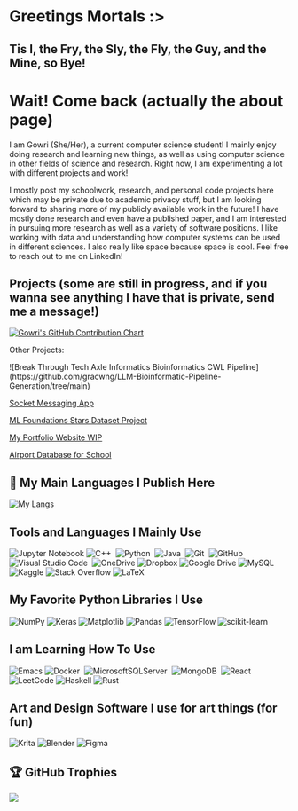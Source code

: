# Greetings Mortals :>

## Tis I, the Fry, the Sly, the Fly, the Guy, and the Mine, so Bye!  

# Wait! Come back (actually the about page)
I am Gowri (She/Her), a current computer science student! I mainly enjoy doing research and learning new things, as well as using computer science in other fields of science and research. Right now, I am experimenting a lot with different projects and work! 

I mostly post my schoolwork, research, and personal code projects here which may be private due to academic privacy stuff, but I am looking forward to sharing more of my publicly available work in the future! I have mostly done research and even have a published paper, and I am interested in pursuing more research as well as a variety of software positions. I like working with data and understanding how computer systems can be used in different sciences. I also really like space because space is cool. Feel free to reach out to me on LinkedIn! 



## Projects (some are still in progress, and if you wanna see anything I have that is private, send me a message!) 

<a href="https://github.com/GowNanSA">
    <img src="https://ghchart.rshah.org/GowNanSA" alt="Gowri's GitHub Contribution Chart">
</a>

Other Projects: 
<p></p>
![Break Through Tech Axle Informatics Bioinformatics CWL Pipeline](https://github.com/gracwng/LLM-Bioinformatic-Pipeline-Generation/tree/main)

[Socket Messaging App](https://github.com/GowNanSA/a-silly-socket-messaging-app)

[ML Foundations Stars Dataset Project](https://github.com/GowNanSA/Stars_Dataset_ML_Project)

[My Portfolio Website WIP](https://github.com/GowNanSA/gownansa.github.io)

[Airport Database for School](https://github.com/tonyv21/CS4347-Airport-Database)

</p>

## 🔭 My Main Languages I Publish Here

![My Langs](https://github-readme-stats.vercel.app/api/top-langs/?username=GowNanSA&layout=compact&title_color=007bff&text_color=e7e7e7&icon_color=007bff&bg_color=171c28)

## Tools and Languages I Mainly Use 
![Jupyter Notebook](https://img.shields.io/badge/jupyter-%23FA0F00.svg?style=for-the-badge&logo=jupyter&logoColor=white)
![C++](https://img.shields.io/badge/c++-%2300599C.svg?style=for-the-badge&logo=c%2B%2B&logoColor=white)&nbsp;
![Python](https://img.shields.io/badge/python-3670A0?style=for-the-badge&logo=python&logoColor=ffdd54)&nbsp;
![Java](https://img.shields.io/badge/java-%23ED8B00.svg?style=for-the-badge&logo=openjdk&logoColor=white)&nbsp;
![Git](https://img.shields.io/badge/GIT-E44C30?style=for-the-badge&logo=git&logoColor=white)&nbsp;
![GitHub](https://img.shields.io/badge/github-%23121011.svg?style=for-the-badge&logo=github&logoColor=white)&nbsp;
![Visual Studio Code](https://img.shields.io/badge/Visual%20Studio%20Code-0078d7.svg?style=for-the-badge&logo=visual-studio-code&logoColor=white)&nbsp;
![OneDrive](https://img.shields.io/badge/OneDrive-white?style=for-the-badge&logo=Microsoft%20OneDrive&logoColor=0078D4)
![Dropbox](https://img.shields.io/badge/Dropbox-%233B4D98.svg?style=for-the-badge&logo=Dropbox&logoColor=white)
![Google Drive](https://img.shields.io/badge/Google%20Drive-4285F4?style=for-the-badge&logo=googledrive&logoColor=white)
![MySQL](https://img.shields.io/badge/mysql-4479A1.svg?style=for-the-badge&logo=mysql&logoColor=white)
![Kaggle](https://img.shields.io/badge/Kaggle-035a7d?style=for-the-badge&logo=kaggle&logoColor=white)
![Stack Overflow](https://img.shields.io/badge/-Stackoverflow-FE7A16?style=for-the-badge&logo=stack-overflow&logoColor=white)
![LaTeX](https://img.shields.io/badge/latex-%23008080.svg?style=for-the-badge&logo=latex&logoColor=white)

## My Favorite Python Libraries I Use
![NumPy](https://img.shields.io/badge/numpy-%23013243.svg?style=for-the-badge&logo=numpy&logoColor=white)
![Keras](https://img.shields.io/badge/Keras-%23D00000.svg?style=for-the-badge&logo=Keras&logoColor=white)
![Matplotlib](https://img.shields.io/badge/Matplotlib-%23ffffff.svg?style=for-the-badge&logo=Matplotlib&logoColor=black)
![Pandas](https://img.shields.io/badge/pandas-%23150458.svg?style=for-the-badge&logo=pandas&logoColor=white)
![TensorFlow](https://img.shields.io/badge/TensorFlow-%23FF6F00.svg?style=for-the-badge&logo=TensorFlow&logoColor=white)
![scikit-learn](https://img.shields.io/badge/scikit--learn-%23F7931E.svg?style=for-the-badge&logo=scikit-learn&logoColor=white)

## I am Learning How To Use
![Emacs](https://img.shields.io/badge/Emacs-%237F5AB6.svg?&style=for-the-badge&logo=gnu-emacs&logoColor=white)
![Docker](https://img.shields.io/badge/docker-%230db7ed.svg?style=for-the-badge&logo=docker&logoColor=white)&nbsp;
![MicrosoftSQLServer](https://img.shields.io/badge/Microsoft%20SQL%20Server-CC2927?style=for-the-badge&logo=microsoft%20sql%20server&logoColor=white)&nbsp;
![MongoDB](https://img.shields.io/badge/MongoDB-%234ea94b.svg?style=for-the-badge&logo=mongodb&logoColor=white)&nbsp;
![React](https://img.shields.io/badge/react-%2320232a.svg?style=for-the-badge&logo=react&logoColor=%2361DAFB)&nbsp;
![LeetCode](https://img.shields.io/badge/LeetCode-000000?style=for-the-badge&logo=LeetCode&logoColor=#d16c06)
![Haskell](https://img.shields.io/badge/Haskell-5e5086?style=for-the-badge&logo=haskell&logoColor=white)
![Rust](https://img.shields.io/badge/rust-%23000000.svg?style=for-the-badge&logo=rust&logoColor=white)

## Art and Design Software I use for art things (for fun) 
![Krita](https://img.shields.io/badge/Krita-203759?style=for-the-badge&logo=krita&logoColor=EEF37B)
![Blender](https://img.shields.io/badge/blender-%23F5792A.svg?style=for-the-badge&logo=blender&logoColor=white)
![Figma](https://img.shields.io/badge/figma-%23F24E1E.svg?style=for-the-badge&logo=figma&logoColor=white)

## 🏆 GitHub Trophies

![](https://github-profile-trophy.vercel.app/?username=GowNanSA&theme=discord&no-frame=true&no-bg=false&margin-w=4)
